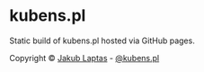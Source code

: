 kubens.pl
============

Static build of kubens.pl hosted via GitHub pages.

Copyright © [Jakub Laptas](http://kubens.pl) - [@kubens.pl](http://twitter.com/kubenspl)